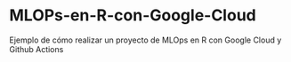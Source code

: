 # MLOPs-en-R-con-Google-Cloud
Ejemplo de cómo realizar un proyecto de MLOps en R con Google Cloud y Github Actions
